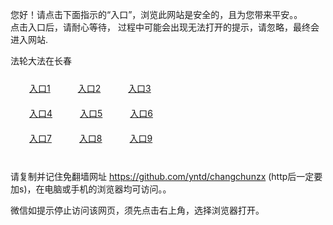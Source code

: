 您好！请点击下面指示的“入口”，浏览此网站是安全的，且为您带来平安。。 <br/>
点击入口后，请耐心等待， 过程中可能会出现无法打开的提示，请忽略，最终会进入网站. </br>

法轮大法在长春<br/>
<div style="padding:10px"><a style="margin:20px" target="_blank" href="https://d3npbigobvbfyr.cloudfront.net/2Qpsp?qxeymh" id="ccLink1" rel="nofollow">入口1</a> <a target="_blank" style="margin:20px" href="https://d3i7vds2zcfc2x.cloudfront.net/2Qpsp?xjpil" id="ccLink2" rel="nofollow">入口2</a> <a style="margin:20px" target="_blank" href="https://d2g8ju20tlrnfh.cloudfront.net/2Qpsp?sxwko" id="ccLink3" rel="nofollow">入口3</a></div>

<div style="padding:10px" ><a style="margin:20px" target="_blank" href="https://d3npbigobvbfyr.cloudfront.net/2Qpsp?qxeymh" id="ccLink4" rel="nofollow">入口4</a> <a style="margin:20px" href="https://d3i7vds2zcfc2x.cloudfront.net/2Qpsp?xjpil" target="_blank" id="ccLink5" rel="nofollow">入口5</a> <a style="margin:20px" href="https://d2g8ju20tlrnfh.cloudfront.net/2Qpsp?sxwko" target="_blank" id="ccLink6" rel="nofollow">入口6</a></div>

<div style="padding:10px"><a style="margin:20px" target="_blank" href="https://d3npbigobvbfyr.cloudfront.net/2Qpsp?qxeymh" id="ccLink7" rel="nofollow">入口7</a> <a style="margin:20px" href="https://d3i7vds2zcfc2x.cloudfront.net/2Qpsp?xjpil" target="_blank" id="ccLink8" rel="nofollow">入口8</a> <a style="margin:20px" target="_blank" href="https://d2g8ju20tlrnfh.cloudfront.net/2Qpsp?sxwko" id="ccLink9" rel="nofollow">入口9</a></div>

<br/>



请复制并记住免翻墙网址 https://github.com/yntd/changchunzx (http后一定要加s)，在电脑或手机的浏览器均可访问。。<br/>

微信如提示停止访问该网页，须先点击右上角，选择浏览器打开。
